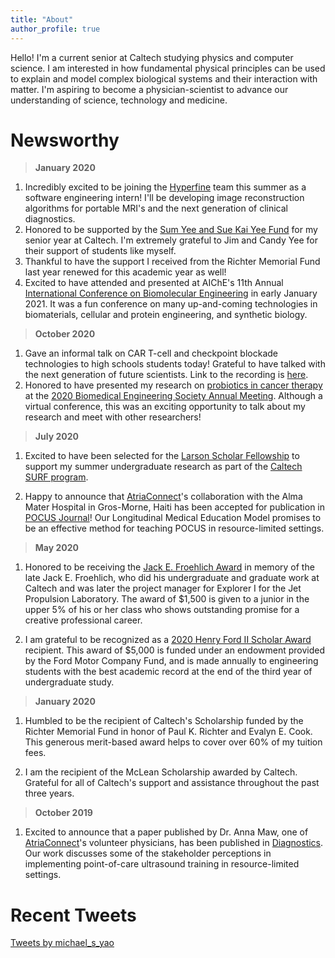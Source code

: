 ```yaml
---
title: "About"
author_profile: true
---
```


Hello! I'm a current senior at Caltech studying physics and computer science. I am interested in how fundamental physical principles can be used to explain and model complex biological systems and their interaction with matter. I'm aspiring to become a physician-scientist to advance our understanding of science, technology and medicine.

# Newsworthy
> **January 2020**

  1. Incredibly excited to be joining the [Hyperfine](https://hyperfine.io/) team this summer as a software engineering intern! I'll be developing image reconstruction algorithms for portable MRI's and the next generation of clinical diagnostics.
  2. Honored to be supported by the [Sum Yee and Sue Kai Yee Fund](https://breakthrough.caltech.edu/yee-scholarships-honor-hardworking-parents-help-outstanding-students-achieve-dreams/) for my senior year at Caltech. I'm extremely grateful to Jim and Candy Yee for their support of students like myself.
  3. Thankful to have the support I received from the Richter Memorial Fund last year renewed for this academic year as well!
  4. Excited to have attended and presented at AIChE's 11th Annual [International Conference on Biomolecular Engineering](https://www.aiche.org/sbe/conferences/international-conference-biomolecular-engineering-icbe/2021) in early January 2021. It was a fun conference on many up-and-coming technologies in biomaterials, cellular and protein engineering, and synthetic biology.

> **October 2020**

  1. Gave an informal talk on CAR T-cell and checkpoint blockade technologies to high schools students today! Grateful to have talked with the next generation of future scientists. Link to the recording is [here](https://www.youtube.com/watch?v=4fSCKN2hO34).
  2. Honored to have presented my research on [probiotics in cancer therapy](/projects/#cancer-therapy-using-engineered-probiotics) at the [2020 Biomedical Engineering Society Annual Meeting](https://www.bmes.org/annualmeeting). Although a virtual conference, this was an exciting opportunity to talk about my research and meet with other researchers!

> **July 2020**

  1. Excited to have been selected for the [Larson Scholar Fellowship](http://resnick.caltech.edu/news/fellowship-program-receives-1-million-gift-925) to support my summer undergraduate research as part of the [Caltech SURF program](http://www.surf.caltech.edu).

  2. Happy to announce that [AtriaConnect](https://www.atriaconnect.org/)'s collaboration with the Alma Mater Hospital in Gros-Morne, Haiti has been accepted for publication in [POCUS Journal](https://pocusjournal.com/article/2020-05-01p20-25/)! Our Longitudinal Medical Education Model promises to be an effective method for teaching POCUS in resource-limited settings.

> **May 2020**

  1. Honored to be receiving the [Jack E. Froehlich Award](https://deans.caltech.edu/Grants_Funding/Froehlich) in memory of the late Jack E. Froehlich, who did his undergraduate and graduate work at Caltech and was later the project manager for Explorer I for the Jet Propulsion Laboratory. The award of $1,500 is given to a junior in the upper 5% of his or her class who shows outstanding promise for a creative professional career.

  2. I am grateful to be recognized as a [2020 Henry Ford II Scholar Award](http://eas.caltech.edu/news/1309) recipient. This award of $5,000 is funded under an endowment provided by the Ford Motor Company Fund, and is made annually to engineering students with the best academic record at the end of the third year of undergraduate study.

> **January 2020**

  1. Humbled to be the recipient of Caltech's Scholarship funded by the Richter Memorial Fund in honor of Paul K. Richter and Evalyn E. Cook. This generous merit-based award helps to cover over 60% of my tuition fees.

  2. I am the recipient of the McLean Scholarship awarded by Caltech. Grateful for all of Caltech's support and assistance throughout the past three years.

> **October 2019**

  1. Excited to announce that a paper published by Dr. Anna Maw, one of [AtriaConnect](https://www.atriaconnect.org/)'s volunteer physicians, has been published in [Diagnostics](https://pubmed.ncbi.nlm.nih.gov/31635219/). Our work discusses some of the stakeholder perceptions in implementing point-of-care ultrasound training in resource-limited settings.

# Recent Tweets
<a class="twitter-timeline" data-lang="en" data-height="800" data-theme="light" href="https://twitter.com/michael_s_yao?ref_src=twsrc%5Etfw">Tweets by michael_s_yao</a> <script async src="https://platform.twitter.com/widgets.js" charset="utf-8"></script>
